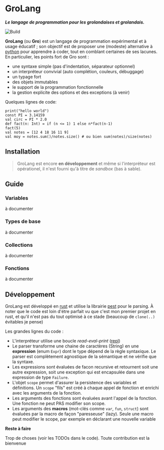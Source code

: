 # GroLang

**_Le langage de programmation pour les grolandaises et grolandais._**

![Build](https://github.com/hbraux/grolang/workflows/maven/badge.svg)


**GroLang** (ou **Gro**) est un langage de programmation expérimental et à usage éducatif ; son objectif est de
proposer une (modeste) alternative à [python](https://www.python.org/) pour apprendre à coder, tout en comblant certaines de ses lacunes.
En particulier, les points fort de Gro sont :
* une syntaxe simple (pas d'indentation, séparateur optionnel)
* un interpréteur convivial (auto complétion, couleurs, débuggage)
* un typage fort
* des objets immutables
* le support de la programmation fonctionnelle
* la gestion explicite des options et des exceptions (à venir)

Quelques lignes de code:
```
print("hello world")
const PI = 3.14159
val circ = PI * 2.0
def fact(n: Int) = if (n <= 1) 1 else n*fact(n-1)
fact(5)
val notes = [12 4 18 16 11 9]
val moy = notes.sum()/notes.size() # ou bien sum(notes)/size(notes)
```


## Installation

> GroLang est encore **en développement** et même si l'interpréteur est opérationel, il n'est fourni qu'à titre de _sandbox_
(bas à sable).


## Guide

### Variables

à documenter

### Types de base
à documenter

### Collections
à documenter

### Fonctions

à documenter

## Développement

GroLang est développé en [rust](https://www.rust-lang.org/) et utilise la librairie [pest](https://pest.rs/) pour
le parsing. À noter que le code est loin d'étre parfait vu que c'est mon premier projet en rust, et qu'il n'est pas
du tout optimisé à ce stade (beaucoup de `clone(..)` évitables je pense)

Les grandes lignes du code :
* L'interpréteur utilise une boucle _read-eval-print_ ([repl](https://en.wikipedia.org/wiki/Read%E2%80%93eval%E2%80%93print_loop))
* Le parser transforme une chaine de caractères (String) en une **expression** (enum `Expr`) dont le type dépend de
  la règle syntaxique. Le parser est complètement agnostique de la sémantique et ne vérifie que la syntaxe.
* Les expressions sont évaluées de facon recursive et retournent soit une autre expression, soit une exception qui
  est encapsulée dans une expression de type `Failure`.
* L'objet `scope` permet d'assurer la persistence des variables et définitions. Un `scope` "fils" est créé à chaque
  appel de fonction et enrichi avec les arguments de la fonction.
* Les arguments des fonctions sont évaluées avant l'appel de la fonction. Une fonction ne peut PAS modifier son scope.
* Les arguments des **macros** (mot-clés comme `var`, `fun`, `struct`) sont évaluées par la macro de façon "paresseuse"
  (lazy). Seule une macro peut modifier le scope, par exemple en déclarant une nouvelle variable


**Reste à faire**

Trop de choses (voir les TODOs dans le code). Toute contribution est la bienvenue
